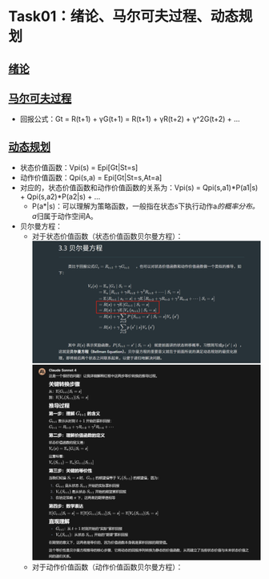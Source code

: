 # Task01：绪论、马尔可夫过程、动态规划

## [绪论](https://datawhalechina.github.io/joyrl-book/#/ch1/main)

## [马尔可夫过程](https://datawhalechina.github.io/joyrl-book/#/ch2/main)
- 回报公式：Gt = R(t+1) + γG(t+1) = R(t+1) + γR(t+2) + γ^2G(t+2) + ...



## [动态规划](https://datawhalechina.github.io/joyrl-book/#/ch3/main)
- 状态价值函数：Vpi(s) = Epi[Gt|St=s]
- 动作价值函数：Qpi(s,a) = Epi[Gt|St=s,At=a]
- 对应的，状态价值函数和动作价值函数的关系为：Vpi(s) = Qpi(s,a1)*P(a1|s) + Qpi(s,a2)*P(a2|s) + ...
  - P(a*|s)：可以理解为策略函数，一般指在状态s下执行动作a*的概率分布。a*归属于动作空间A。
- 贝尔曼方程：
  - 对于状态价值函数（状态价值函数贝尔曼方程）：
  ![推导过程](images/task01_3-1.png)
  ![核心步骤解析](images/task01_3-2.png)
  - 对于动作价值函数（动作价值函数贝尔曼方程）：




